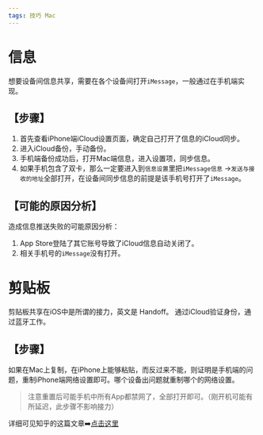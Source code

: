 ```yaml
---
tags: 技巧 Mac
---
```



# 信息
想要设备间信息共享，需要在各个设备间打开`iMessage`，一般通过在手机端实现。
## 【步骤】
1. 首先查看iPhone端iCloud设置页面，确定自己打开了信息的iCloud同步。
2. 进入iCloud备份，手动备份。
3. 手机端备份成功后，打开Mac端信息，进入设置项，同步信息。
4. 如果手机包含了双卡，那么一定要进入到`信息设置`里把`iMessage信息` ->`发送与接收的地址`全部打开，在设备间同步信息的前提是该手机号打开了`iMessage`。

## 【可能的原因分析】
造成信息推送失败的可能原因分析：
1. App Store登陆了其它账号导致了iCloud信息自动关闭了。
2. 相关手机号的`iMessage`没有打开。

# 剪贴板
剪贴板共享在iOS中是所谓的接力，英文是 Handoff。
通过iCloud验证身份，通过蓝牙工作。
## 【步骤】
如果在Mac上复制，在iPhone上能够粘贴，而反过来不能，则证明是手机端的问题，重制iPhone端网络设置即可。哪个设备出问题就重制哪个的网络设置。
> 注意重置后可能手机中所有App都禁网了，全部打开即可。（刚开机可能有所延迟，此步骤不影响接力）

详细可见知乎的这篇文章➡️[点击这里](https://zhuanlan.zhihu.com/p/115520482)